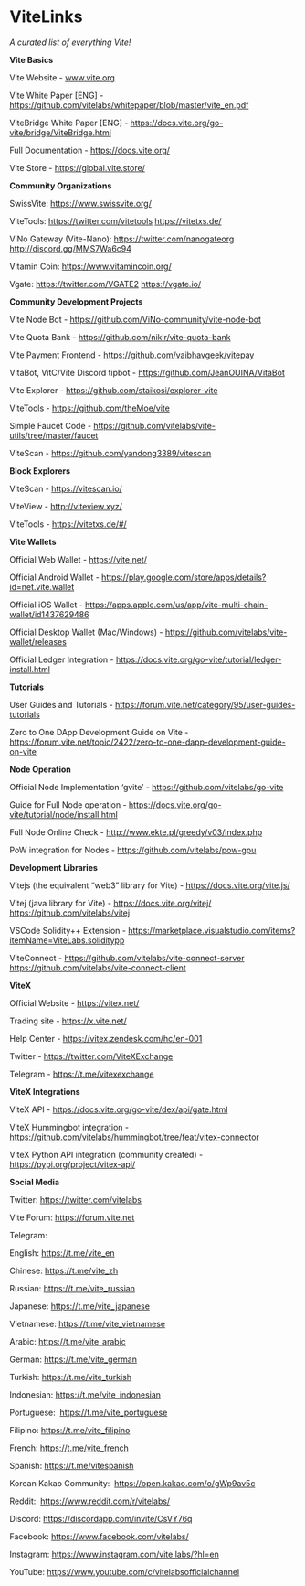 # ViteLinks
*A curated list of everything Vite!*



**Vite Basics**

Vite Website - www.vite.org

Vite White Paper [ENG] - https://github.com/vitelabs/whitepaper/blob/master/vite_en.pdf

ViteBridge White Paper [ENG] - https://docs.vite.org/go-vite/bridge/ViteBridge.html

Full Documentation - https://docs.vite.org/

Vite Store - https://global.vite.store/

**Community Organizations**

SwissVite:  https://www.swissvite.org/

ViteTools: https://twitter.com/vitetools       https://vitetxs.de/

ViNo Gateway (Vite-Nano):   https://twitter.com/nanogateorg    http://discord.gg/MMS7Wa6c94

Vitamin Coin:  https://www.vitamincoin.org/
  

Vgate:    https://twitter.com/VGATE2   https://vgate.io/

**Community Development Projects**

Vite Node Bot - https://github.com/ViNo-community/vite-node-bot

Vite Quota Bank -  https://github.com/niklr/vite-quota-bank

Vite Payment Frontend -  https://github.com/vaibhavgeek/vitepay

VitaBot, VitC/Vite Discord tipbot  - https://github.com/JeanOUINA/VitaBot

Vite Explorer  - https://github.com/staikosi/explorer-vite

ViteTools -  https://github.com/theMoe/vite

Simple Faucet Code -  https://github.com/vitelabs/vite-utils/tree/master/faucet

ViteScan -  https://github.com/yandong3389/vitescan

**Block Explorers**

ViteScan - https://vitescan.io/

ViteView - http://viteview.xyz/ 

ViteTools - https://vitetxs.de/#/

 

**Vite Wallets**

Official Web Wallet - https://vite.net/


Official Android Wallet -  https://play.google.com/store/apps/details?id=net.vite.wallet

Official iOS Wallet -  https://apps.apple.com/us/app/vite-multi-chain-wallet/id1437629486

Official Desktop Wallet (Mac/Windows) -  https://github.com/vitelabs/vite-wallet/releases

Official Ledger Integration -  https://docs.vite.org/go-vite/tutorial/ledger-install.html


**Tutorials**

User Guides and Tutorials - https://forum.vite.net/category/95/user-guides-tutorials
 
Zero to One DApp Development Guide on Vite - https://forum.vite.net/topic/2422/zero-to-one-dapp-development-guide-on-vite

 

**Node Operation**

Official Node Implementation ‘gvite’ -  https://github.com/vitelabs/go-vite

Guide for Full Node operation - https://docs.vite.org/go-vite/tutorial/node/install.html

Full Node Online Check - http://www.ekte.pl/greedy/v03/index.php

PoW integration for Nodes -  https://github.com/vitelabs/pow-gpu

**Development Libraries**

Vitejs (the equivalent “web3” library for Vite) - https://docs.vite.org/vite.js/

Vitej (java library for Vite) - https://docs.vite.org/vitej/      https://github.com/vitelabs/vitej

VSCode Solidity++ Extension - https://marketplace.visualstudio.com/items?itemName=ViteLabs.soliditypp  

ViteConnect -   https://github.com/vitelabs/vite-connect-server   https://github.com/vitelabs/vite-connect-client

**ViteX**

Official Website - https://vitex.net/

Trading site - https://x.vite.net/

Help Center - https://vitex.zendesk.com/hc/en-001

Twitter - https://twitter.com/ViteXExchange

Telegram - https://t.me/vitexexchange


**ViteX Integrations**

ViteX API - https://docs.vite.org/go-vite/dex/api/gate.html

ViteX Hummingbot integration -  https://github.com/vitelabs/hummingbot/tree/feat/vitex-connector

ViteX Python API integration (community created) -  https://pypi.org/project/vitex-api/

**Social Media**

Twitter: https://twitter.com/vitelabs

Vite Forum: https://forum.vite.net

Telegram:

English: https://t.me/vite_en

Chinese: https://t.me/vite_zh

Russian: https://t.me/vite_russian

Japanese: https://t.me/vite_japanese

Vietnamese: https://t.me/vite_vietnamese

Arabic: https://t.me/vite_arabic

German: https://t.me/vite_german

Turkish: https://t.me/vite_turkish

Indonesian: https://t.me/vite_indonesian

Portuguese:  https://t.me/vite_portuguese

Filipino: https://t.me/vite_filipino

French: https://t.me/vite_french

Spanish: https://t.me/vitespanish

Korean Kakao Community:  https://open.kakao.com/o/gWp9av5c

Reddit:  https://www.reddit.com/r/vitelabs/

Discord: https://discordapp.com/invite/CsVY76q

Facebook: https://www.facebook.com/vitelabs/

Instagram: https://www.instagram.com/vite.labs/?hl=en

YouTube: https://www.youtube.com/c/vitelabsofficialchannel

